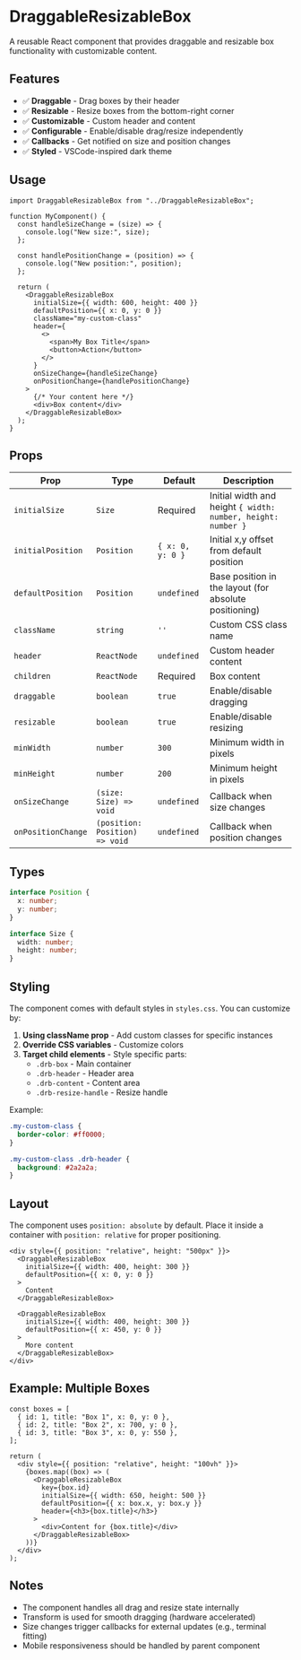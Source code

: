 # DraggableResizableBox

A reusable React component that provides draggable and resizable box functionality with customizable content.

## Features

- ✅ **Draggable** - Drag boxes by their header
- ✅ **Resizable** - Resize boxes from the bottom-right corner
- ✅ **Customizable** - Custom header and content
- ✅ **Configurable** - Enable/disable drag/resize independently
- ✅ **Callbacks** - Get notified on size and position changes
- ✅ **Styled** - VSCode-inspired dark theme

## Usage

```tsx
import DraggableResizableBox from "../DraggableResizableBox";

function MyComponent() {
  const handleSizeChange = (size) => {
    console.log("New size:", size);
  };

  const handlePositionChange = (position) => {
    console.log("New position:", position);
  };

  return (
    <DraggableResizableBox
      initialSize={{ width: 600, height: 400 }}
      defaultPosition={{ x: 0, y: 0 }}
      className="my-custom-class"
      header={
        <>
          <span>My Box Title</span>
          <button>Action</button>
        </>
      }
      onSizeChange={handleSizeChange}
      onPositionChange={handlePositionChange}
    >
      {/* Your content here */}
      <div>Box content</div>
    </DraggableResizableBox>
  );
}
```

## Props

| Prop               | Type                           | Default          | Description                                                  |
| ------------------ | ------------------------------ | ---------------- | ------------------------------------------------------------ |
| `initialSize`      | `Size`                         | Required         | Initial width and height `{ width: number, height: number }` |
| `initialPosition`  | `Position`                     | `{ x: 0, y: 0 }` | Initial x,y offset from default position                     |
| `defaultPosition`  | `Position`                     | `undefined`      | Base position in the layout (for absolute positioning)       |
| `className`        | `string`                       | `''`             | Custom CSS class name                                        |
| `header`           | `ReactNode`                    | `undefined`      | Custom header content                                        |
| `children`         | `ReactNode`                    | Required         | Box content                                                  |
| `draggable`        | `boolean`                      | `true`           | Enable/disable dragging                                      |
| `resizable`        | `boolean`                      | `true`           | Enable/disable resizing                                      |
| `minWidth`         | `number`                       | `300`            | Minimum width in pixels                                      |
| `minHeight`        | `number`                       | `200`            | Minimum height in pixels                                     |
| `onSizeChange`     | `(size: Size) => void`         | `undefined`      | Callback when size changes                                   |
| `onPositionChange` | `(position: Position) => void` | `undefined`      | Callback when position changes                               |

## Types

```typescript
interface Position {
  x: number;
  y: number;
}

interface Size {
  width: number;
  height: number;
}
```

## Styling

The component comes with default styles in `styles.css`. You can customize by:

1. **Using className prop** - Add custom classes for specific instances
2. **Override CSS variables** - Customize colors
3. **Target child elements** - Style specific parts:
   - `.drb-box` - Main container
   - `.drb-header` - Header area
   - `.drb-content` - Content area
   - `.drb-resize-handle` - Resize handle

Example:

```css
.my-custom-class {
  border-color: #ff0000;
}

.my-custom-class .drb-header {
  background: #2a2a2a;
}
```

## Layout

The component uses `position: absolute` by default. Place it inside a container with `position: relative` for proper positioning.

```tsx
<div style={{ position: "relative", height: "500px" }}>
  <DraggableResizableBox
    initialSize={{ width: 400, height: 300 }}
    defaultPosition={{ x: 0, y: 0 }}
  >
    Content
  </DraggableResizableBox>

  <DraggableResizableBox
    initialSize={{ width: 400, height: 300 }}
    defaultPosition={{ x: 450, y: 0 }}
  >
    More content
  </DraggableResizableBox>
</div>
```

## Example: Multiple Boxes

```tsx
const boxes = [
  { id: 1, title: "Box 1", x: 0, y: 0 },
  { id: 2, title: "Box 2", x: 700, y: 0 },
  { id: 3, title: "Box 3", x: 0, y: 550 },
];

return (
  <div style={{ position: "relative", height: "100vh" }}>
    {boxes.map((box) => (
      <DraggableResizableBox
        key={box.id}
        initialSize={{ width: 650, height: 500 }}
        defaultPosition={{ x: box.x, y: box.y }}
        header={<h3>{box.title}</h3>}
      >
        <div>Content for {box.title}</div>
      </DraggableResizableBox>
    ))}
  </div>
);
```

## Notes

- The component handles all drag and resize state internally
- Transform is used for smooth dragging (hardware accelerated)
- Size changes trigger callbacks for external updates (e.g., terminal fitting)
- Mobile responsiveness should be handled by parent component
